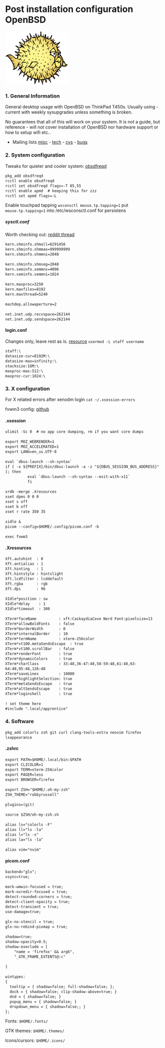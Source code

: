 # Post installation configuration OpenBSD
![Puffy OpenBSD logo](images/puffy.png)
### 1. General Information
General desktop usage with OpenBSD on ThinkPad T450s.
Usually using -current with weekly sysupgrades unless something is broken.

No guarantees that all of this will work on your system. It is not a guide, but reference - will not cover installation of OpenBSD nor hardware support or how to setup wifi etc..

- Mailing lists
[misc](https://marc.info/?l=openbsd-misc) - [tech](https://marc.info/?l=openbsd-tech) - [cvs](https://marc.info/?l=openbsd-cvs) - [bugs](https://marc.info/?l=openbsd-misc)



### 2. System configuration
Tweaks for quieter and cooler system: [obsdfreqd](https://dataswamp.org/~solene/2022-03-21-openbsd-cool-frequency.html)
```
pkg_add obsdfreqd
rcctl enable obsdfreqd
rcctl set obsdfreqd flags=-T 85,55
rcctl enable apmd  # keeping this for zzz
rcctl set apmd flags=-L
```

Enable touchpad tapping
``` wsconsctl mouse.tp.tapping=1 ```
put ``` mouse.tp.tapping=1``` into /etc/wsconsctl.conf for persistens


##### sysctl.conf
Worth checking out: [reddit thread](https://www.reddit.com/r/openbsd/comments/exm01m/how_to_calculate_shared_memory_limits_and/)

```
kern.shminfo.shmall=6291456
kern.shminfo.shmmax=999999999
kern.shminfo.shmmni=2048

kern.shminfo.shmseg=2048
kern.seminfo.semmns=4096
kern.seminfo.semmni=1024

kern.maxproc=3250
kern.maxfiles=8192
kern.maxthread=5240

machdep.allowaperture=2

net.inet.udp.recvspace=262144
net.inet.udp.sendspace=262144
```
#### login.conf
Changes only, leave rest as is. [resource](https://sohcahtoa.org.uk/openbsd.html) 
``` usermod -L staff username ```
```
staff:\
datasize-cur=8192M:\
datasize-max=infinity:\
stacksize:16M:\
maxproc-max:512:\
maxproc-cur:1024:\
```

### 3. X configuration
For X related errors after xenodm login ``` cat ~/.xsession-errors ```

fvwm3 config: [github](https://github.com/typicat/dots/blob/main/config)


#### .xsession
```
ulimit -Sc 0  # no app core dumping, rm if you want core dumps

export MOZ_WEBRENDER=1
export MOZ_ACCELERATED=1
export LANG=en_us.UTF-8

eval `dbus-launch --sh-syntax`
if [ -x ${PREFIX}/bin/dbus-launch -a -z "${DBUS_SESSION_BUS_ADDRESS}" ]; then
          eval `dbus-launch --sh-syntax --exit-with-x11`
          fi

xrdb -merge .Xresources
xset dpms 0 0 0
xset s off
xset b off
xset r rate 350 35

xidle &
picom --config=$HOME/.config/picom.conf -b

exec fvwm3
```

#### .Xresources
```
Xft.autohint  : 0
Xft.antialias : 1
Xft.hinting   : 1
Xft.hintstyle : hintslight
Xft.lcdfilter : lcddefault
Xft.rgba      : rgb
Xft.dpi       : 96

XIdle*position : sw
XIdle*delay    : 1
XIdle*timeout  : 300

XTerm*faceName          : xft:CaskaydiaCove Nerd Font:pixelsize=13
XTerm*allowBoldFonts    : false
XTerm*borderWidth       : 0
XTerm*internalBorder    : 10
XTerm*termName          : xterm-256color
XTerm*vt100.metaSendsEscape  : true
XTerm*vt100.scrollBar   : false
XTerm*renderFont        : true
XTerm*dynamicColors     : true
XTerm*charClass         : 33:48,36-47:48,58-59:48,61:48,63-64:48,95:48,126:48
XTerm*saveLines         : 10000
XTerm*highlightSelection: true
XTerm*metaSendsEscape   : true
XTerm*altSendsEscape    : true
XTerm*loginshell        : true

! set theme here
#include ".local/apprentice"
```


### 4. Software
```
pkg_add colorls zsh git curl clang-tools-extra neovim firefox lxappearance
```

#### .zshrc
```
export PATH=$HOME/.local/bin:$PATH
export CLICOLOR=1
export TERM=xterm-256color
export PAGER=less
export BROWSER=firefox

export ZSH="$HOME/.oh-my-zsh"
ZSH_THEME="robbyrussell"

plugins=(git)

source $ZSH/oh-my-zsh.sh

alias ls="colorls -F"
alias ll="ls -la"
alias l="ls -s"
alias la="ls -la"

alias vim="nvim"
```
#### picom.conf
``` 
backend="glx";
vsync=true;

mark-wmwin-focused = true;
mark-ovredir-focused = true;
detect-rounded-corners = true;
detect-client-opacity = true;
detect-transient = true;
use-damage=true;

glx-no-stencil = true;
glx-no-rebind-pixmap = true;

shadow=true;
shadow-opacity=0.5;
shadow-execlude = [
    "name = 'firefox' && argb",
    "_GTK_FRAME_EXTENTS@:c"

]

wintypes:
{
  tooltip = { shadow=false; full-shadow=false; };
  dock = { shadow=false; clip-shadow-above=true; }
  dnd = { shadow=false; }
  popup_menu = { shadow=false; }
  dropdown_menu = { shadow=false;; }
};
```

Fonts: ``` $HOME/.fonts/ ```

GTK themes:  ``` $HOME/.themes/ ```

Icons/cursors: ``` $HOME/.icons/ ```
